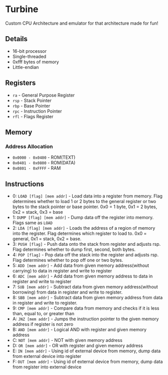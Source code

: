# Turbine

Custom CPU Architecture and emulator for that architecture made for fun!

## Details

- 16-bit processor
- Single-threaded
- 0xfff bytes of memory
- Little-endian

## Registers

- `ra` - General Purpose Register
- `rsp` - Stack Pointer
- `rbp` - Base Pointer
- `rpc` - Instruction Pointer
- `rfl` - Flags Register

## Memory

### Address Allocation

- `0x0000 - 0x0400` - ROM(TEXT)
- `0x0401 - 0x0800` - ROM(DATA)
- `0x0801 - 0xFFFF` - RAM

## Instructions

- 0: `LOAD [flag] [mem addr]` - Load data into a register from memory.
Flag determines whether to load 1 or 2 bytes to
 the general register or two bytes to
 the stack pointer or base pointer.
0x0 = 1 byte, 0x1 = 2 bytes, 0x2 = stack, 0x3 = base
- 1: `DUMP [flag] [mem addr]` - Dump data off the register into memory.
Flags same as `LOAD`
- 2: `LDA [flag] [mem addr]` - Loads the address of a region of memory into the register.
Flag determines which register to load to. 0x0 = general, 0x1 = stack, 0x2 = base.
- 3: `PUSH [flag]` - Push data onto the stack from register and adjusts rsp.
Flag determines whether to dump first, second, both bytes.
- 4: `POP [flag]` - Pop data off the stack
into the register and adjusts rsp.
Flag determines whether to pop off one or two bytes.
- 5: `ADD [mem addr]` - Add data from given memory address(without carrying)
to data in register and write to register
- 6: `ADC [mem addr]` - Add data from given memory address to
 data in register and write to register
- 7: `SUB [mem addr]` - Subtract data from given memory address(without borrowing)
 from data in register and write to register.
- 8: `SBB [mem addr]` - Subtract data from given memory address
from data in register and write to register.
- 9: `CMP [mem addr]` - Compare data from memory and checks if it is
less than, equal to, or greater than
- A: `JNZ [mem addr]` - Jumps the instruction pointer to the
given memory address if register is not zero
- B: `AND [mem addr]` - Logical AND with register and given memory address
- C: `NOT [mem addr]` - NOT with given memory address
- D: `OR [mem addr]` - OR with register and given memory address
- E: `IN [mem addr]` - Using id of external device from memory,
dump data from external device into register
- F: `OUT [mem addr]` - Using id of external device from memory,
dump data from register into external device
